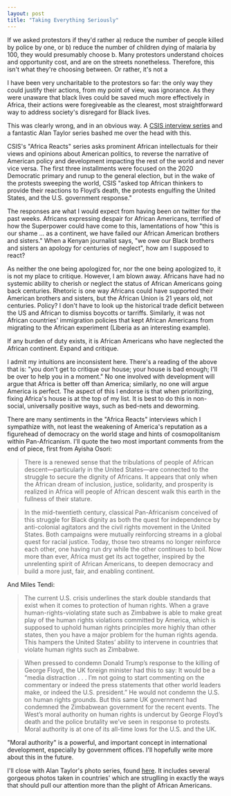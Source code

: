 ```yaml
---
layout: post
title: "Taking Everything Seriously"
---
```


If we asked protestors if they'd rather a) reduce the number of people killed by police by one, or b) reduce the number of children dying of malaria by 100, they would presumably choose b. Many protestors understand choices and opportunity cost, and are on the streets nonetheless. Therefore, this isn't what they're choosing between. Or rather, it's not a 
 
I have been very uncharitable to the protestors so far: the only way they could justify their actions, from my point of view, was ignorance. As they were unaware that black lives could be saved much more effectively in Africa, their actions were foregiveable as the clearest, most straightforward way to address society's disregard for Black lives. 

This was clearly wrong, and in an obvious way. A [CSIS interview series][csis] and a fantastic Alan Taylor series bashed me over the head with this. 

CSIS's "Africa Reacts" series asks prominent African intellectuals for their views and opinions about American politics, to reverse the narrative of American policy and development impacting the rest of the world and never vice versa. The first three installments were focused on the 2020 Democratic primary and runup to the general election, but in the wake of the protests sweeping the world, CSIS "asked top African thinkers to provide their reactions to Floyd’s death, the protests engulfing the United States, and the U.S. government response." 

The responses are what I would expect from having been on twitter for the past weeks. Africans expressing despair for African Americans, terrified of how the Superpower could have come to this, lamentations of how "this is our shame ... as a continent, we have failed our African American brothers and sisters." When a Kenyan journalist says, "we owe our Black brothers and sisters an apology for centuries of neglect", how am I supposed to react?

As neither the one being apologized for, nor the one being apologized to, it is not my place to critique. However, I am blown away. Africans have had no systemic ability to cherish or neglect the status of African Americans going back centuries. Rhetoric is one way Africans could have supported their American brothers and sisters, but the African Union is 21 years old, not centuries. Policy? I don't have to look up the historical trade deficit between the US and African to dismiss boycotts or tarriffs. Similarly, it was not African countries' immigration policies that kept African Americans from migrating to the African experiment (Liberia as an interesting example). 

If any burden of duty exists, it is African Americans who have neglected the African continent. Expand and critique. 

I admit my intuitions are inconsistent here. There's a reading of the above that is: "you don't get to critique our house; your house is bad enough; I'll be over to help you in a moment." No one involved with development will argue that Africa is better off than America; similarly, no one will argue America is perfect. The aspect of this I endorse is that when prioritizing, fixing Africa's house is at the top of my list. It is best to do this in non-social, universally positive ways, such as bed-nets and deworming. 

There are many sentiments in the "Africa Reacts" interviews which I sympathize with, not least the weakening of America's reputation as a figurehead of democracy on the world stage and hints of cosmopolitanism within Pan-Africanism. I'll quote the two most important comments from the end of piece, first from Ayisha Osori:

>There is a renewed sense that the tribulations of people of African descent—particularly in the United States—are connected to the struggle to secure the dignity of Africans. It appears that only when the African dream of inclusion, justice, solidarity, and prosperity is realized in Africa will people of African descent walk this earth in the fullness of their stature.

>In the mid-twentieth century, classical Pan-Africanism conceived of this struggle for Black dignity as both the quest for independence by anti-colonial agitators and the civil rights movement in the United States. Both campaigns were mutually reinforcing streams in a global quest for racial justice. Today, those two streams no longer reinforce each other, one having run dry while the other continues to boil. Now more than ever, Africa must get its act together, inspired by the unrelenting spirit of African Americans, to deepen democracy and build a more just, fair, and enabling continent.

And Miles Tendi:

>The current U.S. crisis underlines the stark double standards that exist when it comes to protection of human rights. When a grave human-rights-violating state such as Zimbabwe is able to make great play of the human rights violations committed by America, which is supposed to uphold human rights principles more highly than other states, then you have a major problem for the human rights agenda. This hampers the United States’ ability to intervene in countries that violate human rights such as Zimbabwe.

>When pressed to condemn Donald Trump’s response to the killing of George Floyd, the UK foreign minister had this to say: It would be a “media distraction . . . I’m not going to start commenting on the commentary or indeed the press statements that other world leaders make, or indeed the U.S. president.” He would not condemn the U.S. on human rights grounds. But this same UK government had condemned the Zimbabwean government for the recent events. The West’s moral authority on human rights is undercut by George Floyd’s death and the police brutality we’ve seen in response to protests. Moral authority is at one of its all-time lows for the U.S. and the UK.

"Moral authority" is a powerful, and important concept in international development, especially by government offices. I'll hopefully write more about this in the future. 

I'll close with Alan Taylor's photo series, found [here][photo]. It includes several gorgeous photos taken in countries' which are struglling in exactly the ways that should pull our attention more than the plight of African Americans. 


[photo]: https://www.theatlantic.com/photo/2020/06/images-worldwide-protest-movement/612811/
[csis]: https://www.csis.org/analysis/africa-reacts-george-floyds-death-and-us-protests
